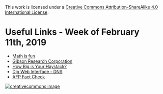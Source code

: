 This work is licensed under a
[Creative Commons Attribution-ShareAlike 4.0 International License](http://creativecommons.org/licenses/by-sa/4.0/).

Useful Links - Week of February 11th, 2019
======

- [Math is fun](https://www.mathsisfun.com)
- [Gibson Research Corporation](https://www.grc.com/)
- [How Big is Your Haystack?](https://www.grc.com/haystack.htm)
- [Dig Web Interface - DNS](https://www.digwebinterface.com/)
- [AFP Fact Check](https://factcheck.afp.com/)

[![creativecommons image](https://i.creativecommons.org/l/by-sa/4.0/80x15.png)](http://creativecommons.org/licenses/by-sa/4.0/)